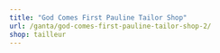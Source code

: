 ```yaml
---
title: "God Comes First Pauline Tailor Shop"
url: /ganta/god-comes-first-pauline-tailor-shop-2/
shop: tailleur
---
```

